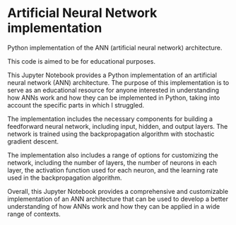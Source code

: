 # Artificial Neural Network implementation
Python implementation of the ANN (artificial neural network) architecture.

This code is aimed to be for educational purposes.

This Jupyter Notebook provides a Python implementation of an artificial neural network (ANN) architecture. The purpose of this implementation is to serve as an educational resource for anyone interested in understanding how ANNs work and how they can be implemented in Python, taking into account the specific parts in which I struggled.

The implementation includes the necessary components for building a feedforward neural network, including input, hidden, and output layers. The network is trained using the backpropagation algorithm with stochastic gradient descent.

The implementation also includes a range of options for customizing the network, including the number of layers, the number of neurons in each layer, the activation function used for each neuron, and the learning rate used in the backpropagation algorithm.

Overall, this Jupyter Notebook provides a comprehensive and customizable implementation of an ANN architecture that can be used to develop a better understanding of how ANNs work and how they can be applied in a wide range of contexts.